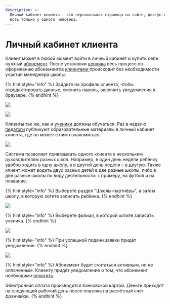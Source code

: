 ```yaml
---
description: >-
  Личный кабинет клиента — это персональная страница на сайте, доступ к которой
  есть только у одного человека.
---
```


# Личный кабинет клиента

Клиент может в любой момент войти в личный кабинет и купить себе нужный [абонемент](../../abonementy/dobavlenie-abonementov.md). После установки [ценника](../../abonementy/cenniki/) весь процесс по оформлению абонементов [клиентами ](../)происходит без необходимости участия менеджера школы.&#x20;

{% hint style="info" %}
Зайдите на профиль клиента, чтобы отредактировать данные, сменить пароль, включить уведомления в браузере.
{% endhint %}

![](../../.gitbook/assets/Screenshot\_370.png)

![](../../.gitbook/assets/Screenshot\_371.png)

Клиенты так же, как и [ученики](../../ucheniki.md) должны обучаться. Раз в неделю [педагоги](../../nachalo-raboty/shkola/gruppa/rabota-pedagogov.md) публикуют образовательные материалы в личный кабинет клиента, где он может с ним ознакомиться.

![](../../.gitbook/assets/Screenshot\_379.png)

Система позволяет привязывать одного клиента к нескольким руководителям разных школ. Например, в один день недели ребёнку удобно ходить в одну школу, а в другой день недели – в другую. Также клиент может водить двух разных детей в две разные школы, либо в две разные школы по виду деятельности: к примеру, на футбол и на плавание.

{% hint style="info" %}
Выберете раздел "Школы-партнёры", а затем школу, в которую хотите записать ребёнка.
{% endhint %}

![](../../.gitbook/assets/Screenshot\_380.png)

{% hint style="info" %}
Выберете филиал, в которой хотите записать ученика.
{% endhint %}

![](../../.gitbook/assets/Screenshot\_381.png)

{% hint style="info" %}
При успешной подачи заявки придёт уведомление.
{% endhint %}

![](../../.gitbook/assets/Screenshot\_382.png)

{% hint style="info" %}
Абонемент будет считаться активным, но не оплаченным. Клиенту придёт уведомление о том, что абонемент необходимо [оплатить](../../abonementy/sposoby-oplaty.md).&#x20;

Электронная оплата производится банковской картой. Деньги приходят на следующий рабочий день после платежа на расчётный счёт франчайзи.
{% endhint %}

